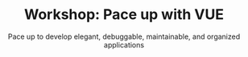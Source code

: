 ---
layout: workshop
title: "Workshop: Pace up with VUE"
subtitle: "Pace up to develop elegant, debuggable, maintainable, and organized applications"
datelocation: "9:00 AM to 5:00 PM, 28 October 2018, Bangalore"
city: Bangalore
start_time: 2018-10-28
end_time: 2018-10-28
description: "This workshop is crash course for JavaScript developers to know the fundamentals of third most used JavaScript framework, Vue and by the end of day be able to develop elegant, debuggable, maintainable, and organized applications."
boxoffice_item_collection: "68d5da5b-959e-4984-b6b6-bd2f3c28145c"

instructors:
- name: Rahul Kadyan
  image_url: https://images.hasgeek.com/embed/file/3af07f3a52b343cf8c6518271035351b
  website:
    url: https://znck.me/
    label: Website
  byline: Core Contributer, Vue
  bio: |
      Rahul is a member of Vue core team. He contributes to compilation tools for Vue and runs Vue Bangalore meetup. He works as a senior engineer at Myntra.

overview:
  left_content: |

    **Pace up with Vue**

    A frontend library, despite no corporate backing, grew tremendously with the democratic powers of a lovely community. 

    Vue is third most used JavaScript framework and if we trust the developers, it is the most liked (highest number of Github  stars). From the ground up, it is built to be approachable, versatile, performant and with high regards to developer experience. It extends prominent web technologies like HTML and CSS and super-charges them with latest advancements in the componentized web world.

    Though the core library focuses on the view layer but an ecosystem of tools and plugins which integrates deeply, provide a framework that is capable of building applications at scale.

    This workshop is crash course for JavaScript developers to know the fundamentals of Vue and by the end of day be able to develop elegant, debuggable, maintainable, and organized applications.

  right_content: |
    
    # Outline

    - Introduction to Vue
    - Familiarize with tooling
    - Understanding reactivity
    - Building with components
    - Unit testing components
    - Single page application
    - Sharing state between components
    - Animations and transitions
    - Template or JSX: what to use?

    # Who is this Workshop for?

    This workshop is an awareness effort for tech leads, frontend architects and tech founders to validate framework options for their next product/venture. It is also a nice value add for developers looking for diverse knowledge. And finally for developers working on legacy tech who wants to build modern applications.
---